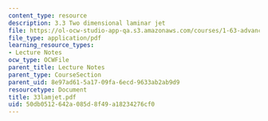 ```yaml
---
content_type: resource
description: 3.3 Two dimensional laminar jet
file: https://ol-ocw-studio-app-qa.s3.amazonaws.com/courses/1-63-advanced-fluid-dynamics-of-the-environment-fall-2002/50db0512642a085d8f49a18234276cf0_33lamjet.pdf
file_type: application/pdf
learning_resource_types:
- Lecture Notes
ocw_type: OCWFile
parent_title: Lecture Notes
parent_type: CourseSection
parent_uid: 8e97ad61-5a17-09fa-6ecd-9633ab2ab9d9
resourcetype: Document
title: 33lamjet.pdf
uid: 50db0512-642a-085d-8f49-a18234276cf0
---
```

